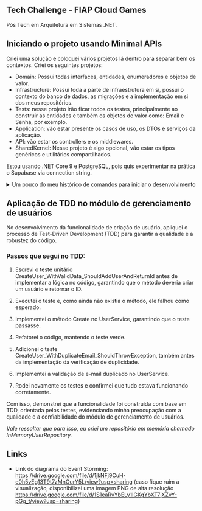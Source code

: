 ## Tech Challenge - FIAP Cloud Games

Pós Tech em Arquitetura em Sistemas .NET.

## Iniciando o projeto usando Minimal APIs
Criei uma solução e coloquei vários projetos lá dentro para separar bem os contextos. Criei os seguintes projetos: 
- Domain: Possui todas interfaces, entidades, enumeradores e objetos de valor.
- Infrastructure: Possui toda a parte de infraestrutura em si, possui o contexto do banco de dados, as migrações e a implementação em si dos meus repositórios.
- Tests: nesse projeto irão ficar todos os testes, principalmente ao construir as entidades e também os objetos de valor como: Email e Senha, por exemplo.
- Application: vão estar presente os casos de uso, os DTOs e serviços da aplicação. 
- API: vão estar os controllers e os middlewares.
- SharedKernel: Nesse projeto é algo opcional, vão estar os tipos genéricos e utilitários compartilhados.


Estou usando .NET Core 9 e PostgreSQL, pois quis experimentar na prática o Supabase via connection string.

<details>
  <summary>Um pouco do meu histórico de comandos para iniciar o desenvolvimento</summary>
  
```bash
mkdir FIAPCloudGames
cd FIAPCloudGames

dotnet new sln -n FIAPCloudGames

dotnet new classlib -n FIAPCloudGames.Domain
dotnet new classlib -n FIAPCloudGames.Application
dotnet new classlib -n FIAPCloudGames.Infrastructure
dotnet new webapi    -n FIAPCloudGames.API
dotnet new classlib -n FIAPCloudGames.SharedKernel
dotnet new xunit     -n FIAPCloudGames.Tests
```

Após isso, adicionei os projetos a solução e referenciei devidamente os projetos:

```bash
dotnet sln add FIAPCloudGames.Domain/FIAPCloudGames.Domain.csproj
dotnet sln add FIAPCloudGames.Application/FIAPCloudGames.Application.csproj
dotnet sln add FIAPCloudGames.Infrastructure/FIAPCloudGames.Infrastructure.csproj
dotnet sln add FIAPCloudGames.API/FIAPCloudGames.API.csproj
dotnet sln add FIAPCloudGames.SharedKernel/FIAPCloudGames.SharedKernel.csproj
dotnet sln add FIAPCloudGames.Tests/FIAPCloudGames.Tests.csproj

# Domain depende de SharedKernel
dotnet add FIAPCloudGames.Domain/FIAPCloudGames.Domain.csproj reference FIAPCloudGames.SharedKernel/FIAPCloudGames.SharedKernel.csproj

# Application depende de Domain e SharedKernel
dotnet add FIAPCloudGames.Application/FIAPCloudGames.Application.csproj reference FIAPCloudGames.Domain/FIAPCloudGames.Domain.csproj
dotnet add FIAPCloudGames.Application/FIAPCloudGames.Application.csproj reference FIAPCloudGames.SharedKernel/FIAPCloudGames.SharedKernel.csproj

# Infrastructure depende de Application, Domain e SharedKernel
dotnet add FIAPCloudGames.Infrastructure/FIAPCloudGames.Infrastructure.csproj reference FIAPCloudGames.Application/FIAPCloudGames.Application.csproj
dotnet add FIAPCloudGames.Infrastructure/FIAPCloudGames.Infrastructure.csproj reference FIAPCloudGames.Domain/FIAPCloudGames.Domain.csproj
dotnet add FIAPCloudGames.Infrastructure/FIAPCloudGames.Infrastructure.csproj reference FIAPCloudGames.SharedKernel/FIAPCloudGames.SharedKernel.csproj

# API depende de Application, Infrastructure, SharedKernel
dotnet add FIAPCloudGames.API/FIAPCloudGames.API.csproj reference FIAPCloudGames.Application/FIAPCloudGames.Application.csproj
dotnet add FIAPCloudGames.API/FIAPCloudGames.API.csproj reference FIAPCloudGames.Infrastructure/FIAPCloudGames.Infrastructure.csproj
dotnet add FIAPCloudGames.API/FIAPCloudGames.API.csproj reference FIAPCloudGames.SharedKernel/FIAPCloudGames.SharedKernel.csproj

# Tests depende de Domain, Application, SharedKernel
dotnet add FIAPCloudGames.Tests/FIAPCloudGames.Tests.csproj reference FIAPCloudGames.Domain/FIAPCloudGames.Domain.csproj
dotnet add FIAPCloudGames.Tests/FIAPCloudGames.Tests.csproj reference FIAPCloudGames.Application/FIAPCloudGames.Application.csproj
dotnet add FIAPCloudGames.Tests/FIAPCloudGames.Tests.csproj reference FIAPCloudGames.SharedKernel/FIAPCloudGames.SharedKernel.csproj
```

Resolvi usar as seguintes dependências:
```bash
# No Infrastructure (EF Core + PostgreSQL)
dotnet add FIAPCloudGames.Infrastructure package Microsoft.EntityFrameworkCore
dotnet add FIAPCloudGames.Infrastructure package Microsoft.EntityFrameworkCore.Design
dotnet add FIAPCloudGames.Infrastructure package Microsoft.EntityFrameworkCore.Tools
dotnet add FIAPCloudGames.Infrastructure package Microsoft.EntityFrameworkCore.Tools
dotnet add FIAPCloudGames.Infrastructure package Npgsql.EntityFrameworkCore.PostgreSQL

# No API (Swagger e JWT)
dotnet add FIAPCloudGames.API package Swashbuckle.AspNetCore
dotnet add FIAPCloudGames.API package Microsoft.AspNetCore.Authentication.JwtBearer
dotnet add FIAPCloudGames.API package Microsoft.EntityFrameworkCore.Design
```  

Já que estou usando uma solução com vários projetos, o comando para rodar migrations é um pouco "diferente":
```bash
dotnet ef migrations add NomeDaMigration --project FIAPCloudGames.Infrastructure --startup-project FIAPCloudGames.API

dotnet ef database update --project FIAPCloudGames.Infrastructure --startup-project FIAPCloudGames.API
```
</details>

## Aplicação de TDD no módulo de gerenciamento de usuários
No desenvolvimento da funcionalidade de criação de usuário, apliquei o processo de Test-Driven Development (TDD) para garantir a qualidade e a robustez do código.

### Passos que segui no TDD:

1. Escrevi o teste unitário CreateUser_WithValidData_ShouldAddUserAndReturnId antes de implementar a lógica no código, garantindo que o método deveria criar um usuário e retornar o ID.

2. Executei o teste e, como ainda não existia o método, ele falhou como esperado.

3. Implementei o método Create no UserService, garantindo que o teste passasse.

4. Refatorei o código, mantendo o teste verde.

5. Adicionei o teste CreateUser_WithDuplicateEmail_ShouldThrowException, também antes da implementação da verificação de duplicidade.

6. Implementei a validação de e-mail duplicado no UserService.

7. Rodei novamente os testes e confirmei que tudo estava funcionando corretamente.

Com isso, demonstrei que a funcionalidade foi construída com base em TDD, orientada pelos testes, evidenciando minha preocupação com a qualidade e a confiabilidade do módulo de gerenciamento de usuários.

_Vale ressaltar que para isso, eu criei um repositório em memória chamado InMemoryUserRepository._

## Links
- Link do diagrama do Event Storming: https://drive.google.com/file/d/1jkNFj9CuH-e0h5yEg13T9t7zMnOurY5L/view?usp=sharing (caso fique ruim a visualização, disponibilizei uma imagem PNG de alta resolução https://drive.google.com/file/d/1S1eaRvYbELy1IGKgYbXT7jXZvY-pGg_t/view?usp=sharing) 
